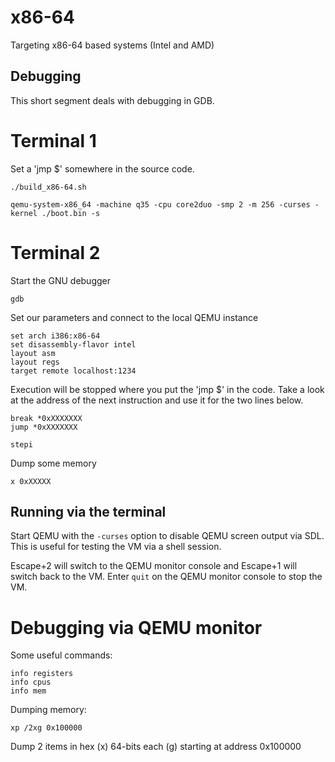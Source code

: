 x86-64
======

Targeting x86-64 based systems (Intel and AMD)


Debugging
---------

This short segment deals with debugging in GDB.


Terminal 1
==========

Set a 'jmp $' somewhere in the source code.

	./build_x86-64.sh

	qemu-system-x86_64 -machine q35 -cpu core2duo -smp 2 -m 256 -curses -kernel ./boot.bin -s


Terminal 2
==========

Start the GNU debugger

	gdb

Set our parameters and connect to the local QEMU instance

	set arch i386:x86-64
	set disassembly-flavor intel
	layout asm
	layout regs
	target remote localhost:1234

Execution will be stopped where you put the 'jmp $' in the code. Take a look at the address of the next instruction and use it for the two lines below.

	break *0xXXXXXXX
	jump *0xXXXXXXX

	stepi

Dump some memory

	x 0xXXXXX


Running via the terminal
------------------------

Start QEMU with the `-curses` option to disable QEMU screen output via SDL. This is useful for testing the VM via a shell session.

Escape+2 will switch to the QEMU monitor console and Escape+1 will switch back to the VM. Enter `quit` on the QEMU monitor console to stop the VM.

Debugging via QEMU monitor
==========================

Some useful commands:

	info registers
	info cpus
	info mem

Dumping memory:

	xp /2xg 0x100000

Dump 2 items in hex (x) 64-bits each (g) starting at address 0x100000
